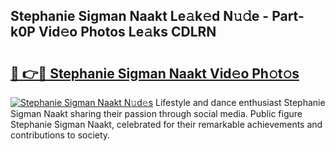 ## Stephanie Sigman Naakt Le𝚊k𝚎d N𝚞𝚍e - Part-k0P Vid𝚎o Photos Le𝚊ks CDLRN

# <h2><a href="http://fb0nn0.evod.top/?m=Stephanie+Sigman+Naakt">🔗 👉🔴 Stephanie Sigman Naakt Vid𝚎o Ph𝚘t𝚘s</a></h2>

[![Stephanie Sigman Naakt N𝚞d𝚎s](https://i.imgur.com/8V9OHl7.gif)](http://fb0nn0.evod.top/?m=Stephanie+Sigman+Naakt)
Lifestyle and dance enthusiast Stephanie Sigman Naakt sharing their passion through social media. Public figure Stephanie Sigman Naakt, celebrated for their remarkable achievements and contributions to society. 
